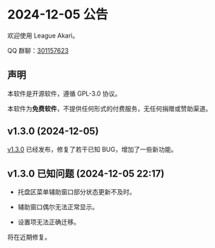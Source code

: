 # 2024-12-05 公告

欢迎使用 League Akari。

QQ 群聊：[301157623](https://qm.qq.com/q/F1Xv85etlm)

## 声明

本软件是开源软件，遵循 GPL-3.0 协议。

本软件为**免费软件**，不提供任何形式的付费服务，无任何捐赠或赞助渠道。

## v1.3.0 (2024-12-05)

[v1.3.0](https://hanxven.github.io/LeagueAkari/updates/v1.3.0.html) 已经发布，修复了若干已知 BUG，增加了一些新功能。

## v1.3.0 已知问题 (2024-12-05 22:17)

- 托盘区菜单辅助窗口部分状态更新不及时。

- 辅助窗口偶尔无法正常显示。

- 设置项无法正确迁移。

将在近期修复。
